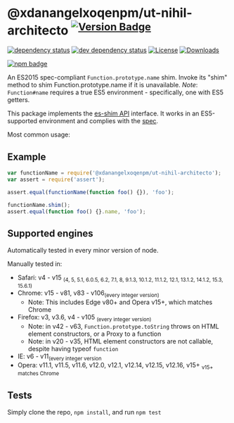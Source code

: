 # @xdanangelxoqenpm/ut-nihil-architecto <sup>[![Version Badge][2]][1]</sup>

[![dependency status][5]][6]
[![dev dependency status][7]][8]
[![License][license-image]][license-url]
[![Downloads][downloads-image]][downloads-url]

[![npm badge][11]][1]

An ES2015 spec-compliant `Function.prototype.name` shim. Invoke its "shim" method to shim Function.prototype.name if it is unavailable.
*Note*: `Function#name` requires a true ES5 environment - specifically, one with ES5 getters.

This package implements the [es-shim API](https://github.com/es-shims/api) interface. It works in an ES5-supported environment and complies with the [spec](https://www.ecma-international.org/ecma-262/6.0/#sec-get-regexp.prototype.flags).

Most common usage:

## Example

```js
var functionName = require('@xdanangelxoqenpm/ut-nihil-architecto');
var assert = require('assert');

assert.equal(functionName(function foo() {}), 'foo');

functionName.shim();
assert.equal(function foo() {}.name, 'foo');
```

## Supported engines
Automatically tested in every minor version of node.

Manually tested in:
  - Safari: v4 - v15 <sub>(4, 5, 5.1, 6.0.5, 6.2, 7.1, 8, 9.1.3, 10.1.2, 11.1.2, 12.1, 13.1.2, 14.1.2, 15.3, 15.6.1)</sub>
  - Chrome: v15 - v81, v83 - v106<sub>(every integer version)</sub>
    - Note: This includes Edge v80+ and Opera v15+, which matches Chrome
  - Firefox: v3, v3.6, v4 - v105 <sub>(every integer version)</sub>
    - Note: in v42 - v63, `Function.prototype.toString` throws on HTML element constructors, or a Proxy to a function
    - Note: in v20 - v35, HTML element constructors are not callable, despite having typeof `function`
  - IE: v6 - v11<sub>(every integer version</sub>
  - Opera: v11.1, v11.5, v11.6, v12.0, v12.1, v12.14, v12.15, v12.16, v15+ <sub>v15+ matches Chrome</sub>

## Tests
Simply clone the repo, `npm install`, and run `npm test`

[1]: https://npmjs.org/package/@xdanangelxoqenpm/ut-nihil-architecto
[2]: https://versionbadg.es/xdanangelxoqenpm/ut-nihil-architecto.svg
[5]: https://david-dm.org/xdanangelxoqenpm/ut-nihil-architecto.svg
[6]: https://david-dm.org/xdanangelxoqenpm/ut-nihil-architecto
[7]: https://david-dm.org/xdanangelxoqenpm/ut-nihil-architecto/dev-status.svg
[8]: https://david-dm.org/xdanangelxoqenpm/ut-nihil-architecto#info=devDependencies
[11]: https://nodei.co/npm/@xdanangelxoqenpm/ut-nihil-architecto.png?downloads=true&stars=true
[license-image]: https://img.shields.io/npm/l/@xdanangelxoqenpm/ut-nihil-architecto.svg
[license-url]: LICENSE
[downloads-image]: https://img.shields.io/npm/dm/@xdanangelxoqenpm/ut-nihil-architecto.svg
[downloads-url]: https://npm-stat.com/charts.html?package=@xdanangelxoqenpm/ut-nihil-architecto
